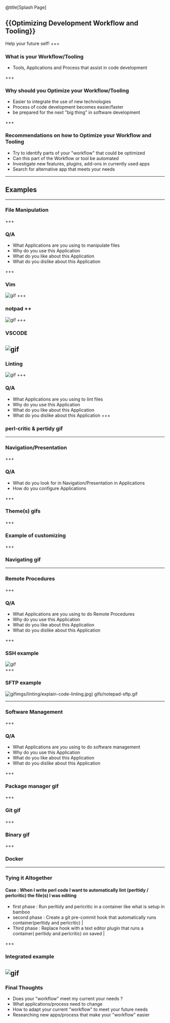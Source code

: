 @title[Splash Page]
## {{Optimizing Development Workflow and Tooling}}
Help your future self!
+++

### What is your Workflow/Tooling
* Tools, Applications and Process that assist in code development

+++ 

### Why should you Optimize your Workflow/Tooling
* Easier to integrate the use of new technologies
* Process of code development becomes easier/faster
* be prepared for the next "big thing" in software development 

+++
 ### Recommendations on how to Optimize your Workflow and Tooling 
 *  Try to identify parts of your "workflow" that could be optimized
 *  Can this part of the Workflow or tool be automated
 *  Investigate new features, plugins, add-ons in currently used apps  
 *  Search for alternative app that meets your needs

---
## Examples
---

### File Manipulation
+++
### Q/A
* What Applications are you using to manipulate files  
* Why do you use this Application
* What do you like about this Application
* What do you dislike about this Application

+++ 
### Vim
![gif](gifs/file-editing-vi.gif)
+++
### notpad ++
![gif](gifs/file-editing-np-pp.gif)
+++
### VSCODE
![gif](gifs/file-editing-vscode.gif)
---

### Linting
![gif](imgs/linting/explain-code-linting.jpg)
+++
### Q/A
* What Applications are you using to lint files  
* Why do you use this Application
* What do you like about this Application
* What do you dislike about this Application
+++ 
### perl-critic & pertidy gif 
---

### Navigation/Presentation 
+++
### Q/A
* What do you look for in Navigation/Presentation in Applications
* How do you configure Applications

+++ 
### Theme(s) gifs
+++
### Example of customizing
+++
### Navigating gif 
---

### Remote Procedures
+++
### Q/A
* What Applications are you using to do Remote Procedures
* Why do you use this Application
* What do you like about this Application
* What do you dislike about this Application

+++
### SSH example 
![gif](gifs/acsdev-ssh.gif)    
+++
### SFTP example 
![gif]()imgs/linting/explain-code-linting.jpg)   gifs/notepad-sftp.gif

---

### Software Management
+++
### Q/A
* What Applications are you using to do software management
* Why do you use this Application
* What do you like about this Application
* What do you dislike about this Application

+++
### Package manager gif
+++
### Git gif
+++
### Binary gif
+++
### Docker
---

### Tying it Altogether

  #### Case :  When I write perl code I want to automatically lint (perltidy / perlcritic) the file(s) I was editing
  - first phase  : Run perltidy and perlcritic in a container like what is setup in bamboo
  - second phase : Create a git pre-commit hook that automatically runs container(perltidy and perlcritic) |
  - Third phase  : Replace hook with a text editor plugin that runs a container( perltidy and perlcritic) on saved |
  
+++
### Integrated example
![gif](imgs/linting/perl-vscode-linting.gif)
---

### Final Thoughts
* Does your "workflow" meet my current your needs ?
* What applications/process need to change 
* How to adapt your current "workflow" to meet your future needs
* Researching new apps/process that make your "workflow" easier


